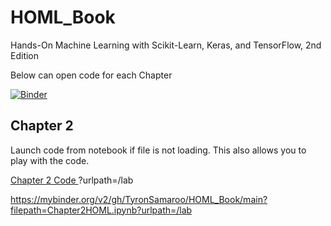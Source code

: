 # HOML_Book


Hands-On Machine Learning with Scikit-Learn, Keras, and TensorFlow, 2nd Edition


Below can open code for each Chapter

[![Binder](https://mybinder.org/badge_logo.svg)](https://mybinder.org/v2/gh/TyronSamaroo/HOML_Book/main?filepath=Chapter2HOML.ipynb)
## Chapter 2 
Launch code from notebook if file is not loading. This also allows you to play with the code.

<a target="_blank" href="https://mybinder.org/v2/gh/TyronSamaroo/HOML_Book/main?filepath=Chapter2HOML.ipynb" >Chapter 2 Code </a>
?urlpath=/lab


https://mybinder.org/v2/gh/TyronSamaroo/HOML_Book/main?filepath=Chapter2HOML.ipynb?urlpath=/lab
